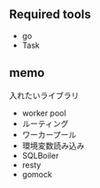 ## Required tools
- go
- Task


## memo
入れたいライブラリ
- worker pool
- ルーティング
- ワーカープール
- 環境変数読み込み
- SQLBoiler
- resty
- gomock
